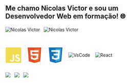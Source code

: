 ## <p>Me chamo Nicolas Victor e sou um Desenvolvedor Web em formação! 🌐

![Nicolas Victor](https://github-readme-stats.vercel.app/api?username=nicolasvictorsg&theme=clean)
&nbsp;&nbsp;![Nicolas Victor](https://github-readme-stats.vercel.app/api/top-langs/?username=nicolasvictorsg&theme=clean)

##

<div
style="display: inline_block"><br>
              <img align="center" alt="Js" height="50" width="50" src="https://raw.githubusercontent.com/devicons/devicon/master/icons/javascript/javascript-plain.svg">
&nbsp;&nbsp;  <img align="center" alt="HTML" height="50" width="50" src="https://raw.githubusercontent.com/devicons/devicon/master/icons/html5/html5-original.svg">
&nbsp;&nbsp;  <img align="center" alt="CSS" height="50" width="50" src="https://raw.githubusercontent.com/devicons/devicon/master/icons/css3/css3-original.svg">
&nbsp;&nbsp;  <img align="center" alt="VsCode" height="50" width="50" src="https://cdn.jsdelivr.net/gh/devicons/devicon/icons/vscode/vscode-original.svg">
&nbsp;&nbsp;  <img align="center" alt="React" heigth="50" width="50" src="https://cdn.jsdelivr.net/gh/devicons/devicon/icons/wordpress/wordpress-plain.svg" />
</div>          
  
##

<div>
<a href="https://nicolasvictorsg.github.io/Portfolio/" target="_blank"><img src="https://img.shields.io/badge/GitLab-330F63?style=for-the-badge&logo=gitlab&logoColor=white" target="_blank"></a>
&nbsp;&nbsp;<a href="https://www.linkedin.com/in/nicolasvictorsg/" target="_blank"><img src="https://img.shields.io/badge/-LinkedIn-%230077B5?style=for-the-badge&logo=linkedin&logoColor=white" target="_blank"></a> 
&nbsp;&nbsp;<a href="https://www.instagram.com/nicolas.victordoze/" target="_blank"><img src="https://img.shields.io/badge/-Instagram-%23E4405F?style=for-the-badge&logo=instagram&logoColor=white" target="_blank"></a>
</div>


